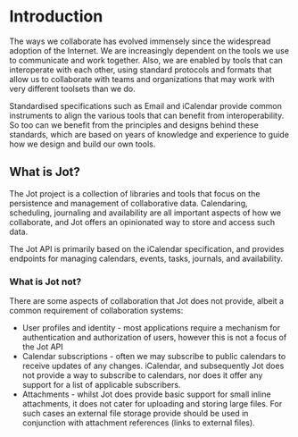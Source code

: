 # Introduction

The ways we collaborate has evolved immensely since the widespread adoption of the Internet. We are increasingly 
dependent on the tools we use to communicate and work together. Also, we are enabled by tools that can interoperate 
with each other, using standard protocols and formats that allow us to collaborate with teams and organizations that 
may work with very different toolsets than we do.

Standardised specifications such as Email and iCalendar provide common instruments to align the various tools that can 
benefit from interoperability. So too can we benefit from the principles and designs behind these standards, which are 
based on years of knowledge and experience to guide how we design and build our own tools.

## What is Jot?

The Jot project is a collection of libraries and tools that focus on the persistence and management of collaborative 
data. Calendaring, scheduling, journaling and availability are all important aspects of how we collaborate, and Jot 
offers an opinionated way to store and access such data.

The Jot API is primarily based on the iCalendar specification, and provides endpoints for managing calendars, events, 
tasks, journals, and availability.

### What is Jot not?

There are some aspects of collaboration that Jot does not provide, albeit a common requirement of collaboration systems:

* User profiles and identity - most applications require a mechanism for authentication and authorization of users, 
however this is not a focus of the Jot API
* Calendar subscriptions - often we may subscribe to public calendars to receive updates of any changes. iCalendar, and 
subsequently Jot does not provide a way to subscribe to calendars, nor does it offer any support for a list of 
applicable subscribers.
* Attachments - whilst Jot does provide basic support for small inline attachments, it does not cater for uploading and 
storing large files. For such cases an external file storage provide should be used in conjunction with attachment 
references (links to external files).
